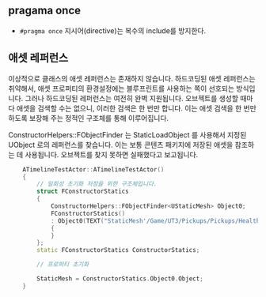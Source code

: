 
## pragama once
- ```#pragma once``` 지시어(directive)는 복수의 include를 방지한다.


## 애셋 레퍼런스
이상적으로 클래스의 애셋 레퍼런스는 존재하지 않습니다. 하드코딩된 애셋 레퍼런스는 취약해서, 애셋 프로퍼티의 환경설정에는 블루프린트를 사용하는 쪽이 선호되는 방식입니다. 그러나 하드코딩된 레퍼런스는 여전히 완벽 지원됩니다. 오브젝트를 생성할 때마다 애셋을 검색할 수는 없으니, 이러한 검색은 한 번만 합니다. 이는 애셋 검색을 한 번만 하도록 보장해 주는 정적인 구조체를 통해 이루어집니다.

ConstructorHelpers::FObjectFinder 는 StaticLoadObject 를 사용해서 지정된 UObject 로의 레퍼런스를 찾습니다. 이는 보통 콘텐츠 패키지에 저장된 애셋을 참조하는 데 사용됩니다. 오브젝트를 찾지 못하면 실패했다고 보고됩니다.
```cpp
    ATimelineTestActor::ATimelineTestActor()
    {
        // 일회성 초기화 저장을 위한 구조체입니다.
        struct FConstructorStatics
        {
            ConstructorHelpers::FObjectFinder<UStaticMesh> Object0;
            FConstructorStatics()
            : Object0(TEXT("StaticMesh'/Game/UT3/Pickups/Pickups/Health_Large/Mesh/S_Pickups_Base_Health_Large.S_Pickups_Base_Health_Large'"))
            {
            }
        };
        static FConstructorStatics ConstructorStatics;

        // 프로퍼티 초기화

        StaticMesh = ConstructorStatics.Object0.Object;
    }
```